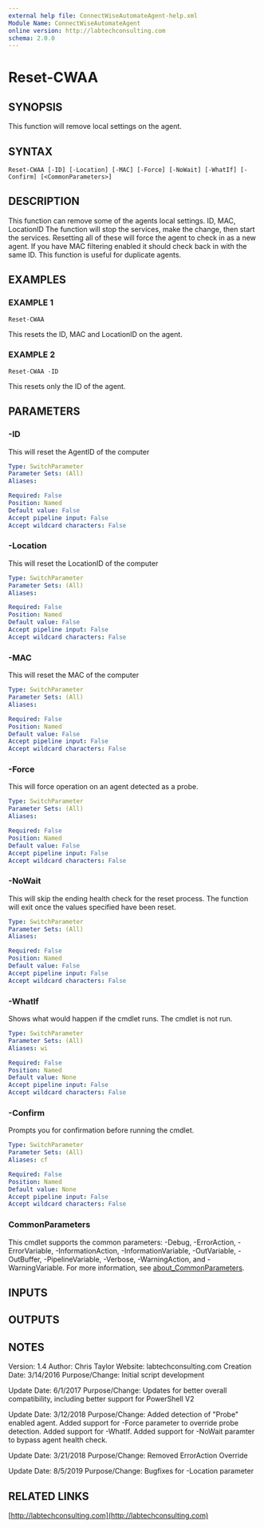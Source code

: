 ```yaml
---
external help file: ConnectWiseAutomateAgent-help.xml
Module Name: ConnectWiseAutomateAgent
online version: http://labtechconsulting.com
schema: 2.0.0
---
```


# Reset-CWAA

## SYNOPSIS
This function will remove local settings on the agent.

## SYNTAX

```
Reset-CWAA [-ID] [-Location] [-MAC] [-Force] [-NoWait] [-WhatIf] [-Confirm] [<CommonParameters>]
```

## DESCRIPTION
This function can remove some of the agents local settings.
ID, MAC, LocationID
The function will stop the services, make the change, then start the services.
Resetting all of these will force the agent to check in as a new agent.
If you have MAC filtering enabled it should check back in with the same ID.
This function is useful for duplicate agents.

## EXAMPLES

### EXAMPLE 1
```
Reset-CWAA
```

This resets the ID, MAC and LocationID on the agent.

### EXAMPLE 2
```
Reset-CWAA -ID
```

This resets only the ID of the agent.

## PARAMETERS

### -ID
This will reset the AgentID of the computer

```yaml
Type: SwitchParameter
Parameter Sets: (All)
Aliases:

Required: False
Position: Named
Default value: False
Accept pipeline input: False
Accept wildcard characters: False
```

### -Location
This will reset the LocationID of the computer

```yaml
Type: SwitchParameter
Parameter Sets: (All)
Aliases:

Required: False
Position: Named
Default value: False
Accept pipeline input: False
Accept wildcard characters: False
```

### -MAC
This will reset the MAC of the computer

```yaml
Type: SwitchParameter
Parameter Sets: (All)
Aliases:

Required: False
Position: Named
Default value: False
Accept pipeline input: False
Accept wildcard characters: False
```

### -Force
This will force operation on an agent detected as a probe.

```yaml
Type: SwitchParameter
Parameter Sets: (All)
Aliases:

Required: False
Position: Named
Default value: False
Accept pipeline input: False
Accept wildcard characters: False
```

### -NoWait
This will skip the ending health check for the reset process.
The function will exit once the values specified have been reset.

```yaml
Type: SwitchParameter
Parameter Sets: (All)
Aliases:

Required: False
Position: Named
Default value: False
Accept pipeline input: False
Accept wildcard characters: False
```

### -WhatIf
Shows what would happen if the cmdlet runs.
The cmdlet is not run.

```yaml
Type: SwitchParameter
Parameter Sets: (All)
Aliases: wi

Required: False
Position: Named
Default value: None
Accept pipeline input: False
Accept wildcard characters: False
```

### -Confirm
Prompts you for confirmation before running the cmdlet.

```yaml
Type: SwitchParameter
Parameter Sets: (All)
Aliases: cf

Required: False
Position: Named
Default value: None
Accept pipeline input: False
Accept wildcard characters: False
```

### CommonParameters
This cmdlet supports the common parameters: -Debug, -ErrorAction, -ErrorVariable, -InformationAction, -InformationVariable, -OutVariable, -OutBuffer, -PipelineVariable, -Verbose, -WarningAction, and -WarningVariable. For more information, see [about_CommonParameters](http://go.microsoft.com/fwlink/?LinkID=113216).

## INPUTS

## OUTPUTS

## NOTES
Version:        1.4
Author:         Chris Taylor
Website:        labtechconsulting.com
Creation Date:  3/14/2016
Purpose/Change: Initial script development

Update Date: 6/1/2017
Purpose/Change: Updates for better overall compatibility, including better support for PowerShell V2

Update Date: 3/12/2018
Purpose/Change: Added detection of "Probe" enabled agent.
Added support for -Force parameter to override probe detection.
Added support for -WhatIf.
Added support for -NoWait paramter to bypass agent health check.

Update Date: 3/21/2018
Purpose/Change: Removed ErrorAction Override

Update Date: 8/5/2019
Purpose/Change: Bugfixes for -Location parameter

## RELATED LINKS

[http://labtechconsulting.com](http://labtechconsulting.com)

